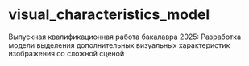 # visual_characteristics_model
Выпускная квалификационная работа бакалавра 2025: Разработка модели выделения дополнительных визуальных характеристик  изображения со сложной сценой
